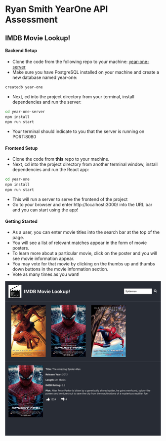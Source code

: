 # Ryan Smith YearOne API Assessment
## IMDB Movie Lookup!

#### Backend Setup

- Clone the code from the following repo to your machine: [year-one-server](https://github.com/ryanpsmith26/year-one-server)
- Make sure you have PostgreSQL installed on your machine and create a new database named year-one:

```zsh
createdb year-one
```
- Next, cd into the project directory from your terminal, install dependencies and run the server:

```zsh
cd year-one-server
npm install
npm run start
```

- Your terminal should indicate to you that the server is running on PORT:8080

#### Frontend Setup

- Clone the code from **this** repo to your machine.
- Next, cd into the project directory from another terminal window, install dependencies and run the React app:

```zsh
cd year-one
npm install
npm run start
```

- This will run a server to serve the frontend of the project
- Go to your browser and enter http://localhost:3000/ into the URL bar and you can start using the app!

#### Getting Started

- As a user, you can enter movie titles into the search bar at the top of the page.
- You will see a list of relevant matches appear in the form of movie posters.
- To learn more about a particular movie, click on the poster and you will see movie information appear.
- You may vote for that movie by clicking on the thumbs up and thumbs down buttons in the movie information section.
- Vote as many times as you want!

![Snapshot of App](app-snapshot.jpeg)